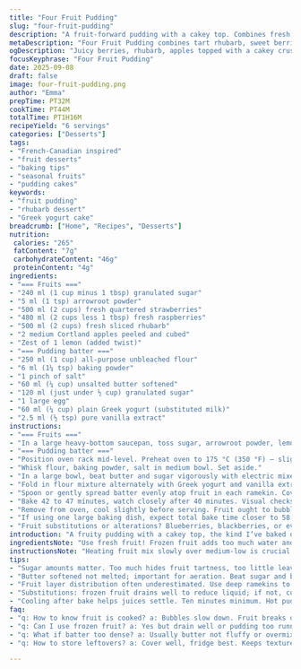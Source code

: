 ```yaml
---
title: "Four Fruit Pudding"
slug: "four-fruit-pudding"
description: "A fruit-forward pudding with a cakey top. Combines fresh strawberries, raspberries, rhubarb, and apples with a subtle twist of lemon zest. Cornstarch swapped for arrowroot for a cleaner gel. Slight sugar reduction helps the natural fruit tartness shine. Batter enriched with Greek yogurt instead of milk, lending a tender crumb and a slight tang. Bake until bubbly fruit juices rise and the top is golden with a subtle crust. Ideal for those who value texture contrasts and fresh, vibrant flavors."
metaDescription: "Four Fruit Pudding combines tart rhubarb, sweet berries, and apples with lemon zest and Greek yogurt for a tangy top crust and juicy layers."
ogDescription: "Juicy berries, rhubarb, apples topped with a cakey crust made with Greek yogurt. Watch bubbling juices, golden edges, subtle cracks for doneness clues."
focusKeyphrase: "Four Fruit Pudding"
date: 2025-09-08
draft: false
image: four-fruit-pudding.png
author: "Emma"
prepTime: PT32M
cookTime: PT44M
totalTime: PT1H16M
recipeYield: "6 servings"
categories: ["Desserts"]
tags:
- "French-Canadian inspired"
- "fruit desserts"
- "baking tips"
- "seasonal fruits"
- "pudding cakes"
keywords:
- "fruit pudding"
- "rhubarb dessert"
- "Greek yogurt cake"
breadcrumb: ["Home", "Recipes", "Desserts"]
nutrition: 
 calories: "265"
 fatContent: "7g"
 carbohydrateContent: "46g"
 proteinContent: "4g"
ingredients:
- "=== Fruits ==="
- "240 ml (1 cup minus 1 tbsp) granulated sugar"
- "5 ml (1 tsp) arrowroot powder"
- "500 ml (2 cups) fresh quartered strawberries"
- "480 ml (2 cups less 1 tbsp) fresh raspberries"
- "500 ml (2 cups) fresh sliced rhubarb"
- "2 medium Cortland apples peeled and cubed"
- "Zest of 1 lemon (added twist)"
- "=== Pudding batter ==="
- "250 ml (1 cup) all-purpose unbleached flour"
- "6 ml (1¼ tsp) baking powder"
- "1 pinch of salt"
- "60 ml (¼ cup) unsalted butter softened"
- "120 ml (just under ½ cup) granulated sugar"
- "1 large egg"
- "60 ml (¼ cup) plain Greek yogurt (substituted milk)"
- "2.5 ml (½ tsp) pure vanilla extract"
instructions:
- "=== Fruits ==="
- "In a large heavy-bottom saucepan, toss sugar, arrowroot powder, lemon zest. Add fruit. Mix gently but thoroughly. Heat medium-low, stirring often enough not to let the bottom scorch but not full stirring frenzy – you want fruit softening, juices releasing. Watch carefully as mixture simmers and starts to bubble; that’s when fruit breaks down and aroma fills kitchen. Remove from heat as soon as juices thicken slightly, about 6 to 8 minutes. Avoid overcooking or fruit turns to mush. Divide fruit evenly into six 375 ml ramekins or one 2-liter baking dish. Don’t skimp on fruit layer, you want it juicy and substantial."
- "=== Pudding batter ==="
- "Position oven rack mid-level. Preheat oven to 175 °C (350 °F) – slight drop helps even bake and avoids dry top."
- "Whisk flour, baking powder, salt in medium bowl. Set aside."
- "In a large bowl, beat butter and sugar vigorously with electric mixer until light, fluffy, and pale – about 3 minutes. Skip this, batter turns dense. Add egg, mix until thoroughly combined, looks smooth and glossy."
- "Fold in flour mixture alternately with Greek yogurt and vanilla extract, in batches. Start and end with dry ingredients. Mix low speed or fold by hand if needed; prevents gluten overdevelopment. Batter should be thick but spreadable."
- "Spoon or gently spread batter evenly atop fruit in each ramekin. Cover entire surface but avoid pressing down – want a tender crust, not dense cake. Place ramekins on a baking sheet to catch any bubbly, sticky overflow."
- "Bake 42 to 47 minutes, watch closely after 40 minutes. Visual checks: top should be golden, not burnt; edges pulling slightly from ramekin; batter risen and firm to touch but not dry. Insert a toothpick near center – should come out with a few moist crumbs, never wet batter."
- "Remove from oven, cool slightly before serving. Fruit ought to bubble through sides and top crust should have a delicate crackle. Accompany with cream or vanilla ice cream if you like, but can be served as is – it’s tangy and fresh enough to stand alone."
- "If using one large baking dish, expect total bake time closer to 58 to 63 minutes. Same indicators apply. Adjust rack position lower if top browns too quickly."
- "Fruit substitutions or alterations? Blueberries, blackberries, or even diced peaches work fine, adjust sugar slightly to accommodate sweetness. If frozen fruit is your option, thaw and drain to avoid excess liquid, then reduce arrowroot by half."
introduction: "A fruity pudding with a cakey top, the kind I’ve baked on lazy Sundays with too much fruit in the fridge. The rhubarb’s tartness wakes up the sweeter berries and apples; lemon zest adds a herbaceous note that’s often missing in standard versions. Arrowroot replaces cornstarch to keep a clear, glossy finish – less cloudy, better set. Tried subbing milk for yogurt last batch, brought a subtle tang and slightly denser crumb, more moist for my taste. Baking times vary because ovens lie and fruit moisture swings, so don’t eyeball the clock but the colors and texture. Bubbling juices and golden crust signs to trust. You want it neither soggy nor dry. My hand’s key in interpreting doneness. Experiment with what you have, but this balance hits right every time."
ingredientsNote: "Use fresh fruit! Frozen fruit adds too much water and dilutes the pudding. Pick Cortland or Granny Smith apples to keep a balance of tart and sweet; softer apples like McIntosh will turn mushy. Swap arrowroot back for corn starch if you have, but expect a slightly less transparent fruit mixture. Don’t overdo sugar; fruit’s natural sweetness builds up when cooked. Greek yogurt replaces milk for moisture and acidity, yielding a tender top crust. Butter must be softened but not melted, or batter separates. Vanilla extract boosts flavor but never overpowers. Don’t skip lemon zest, it lifts the fruit layers brilliantly. Basic baking powder is fine; double-acting preferred but not mandatory. If sensitive to eggs, a flax egg can replace but texture suffers slightly."
instructionsNote: "Heating fruit mix slowly over medium-low is crucial to prevent burning or mush; stirring frequency matters: don’t stir constantly or fruit breaks too quickly, lose texture. Batching flour and wet ingredients alternately in batter avoids a tough crust, vital for silken pudding top. Don’t skimp on beating butter with sugar until airy--makes the batter lighter and crust finer. Spread batter gently without compressing fruit underneath to preserve juiciness. Baking sheet under ramekins saves cleanup from bubbling fruit juice. Look at edges retreating from ramekin rim and faint crust cracks as doneness markers. Toothpick test not perfect; sometimes picks up syrup. Trust visual cues. Let cool 10 minutes before serving--fruit settles, crust firms slightly. Double baking time if making one large dish, but watch crust for early browning, tent with foil if needed. No shortcuts. Experience counts here."
tips:
- "Sugar amounts matter. Too much hides fruit tartness, too little leaves bland juice. Adjust after fruit chosen; frozen needs less sugar. Arrowroot holds gel better than cornstarch; reduces cloudiness. Watch heat medium-low. High heat burns fruit bottom, no good. Timing the simmer around 6 to 8 minutes gets juices thick not mushy; listen for bubbling sound changes—less aggressive, crackling maybe. Avoid stirring frenzy; fruit chunks stay intact longer."
- "Butter softened not melted; important for aeration. Beat sugar and butter until pale and fluffy—3 minutes minimum. No short cuts here or batter stiffens, crust toughens. Add egg fully mixed before folding flour. Alternate dry and wet ingredients gently. Keeps gluten thin, crumb tender. Batter thick but easily spread. Use spatula not spoon. Pressing batter down kills fruit juice pockets beneath, batter must float like a cushion."
- "Fruit layer distribution often underestimated. Use deep ramekins to keep fruit juicy beneath. Too thin fruit layer dries out, thick fruit stops heat penetrating and delays bake. Wide large baking dish needs longer bake time 58 to 63 minutes; edges pull slightly from sides. Cover with foil if browning too fast. Fruit juices should visibly bubble up edges and crackling top appears. Those sensory cues guide doneness better than timer alone."
- "Substitutions: frozen fruit drains well to reduce liquid; if not, cut arrowroot by half or risk runny pudding. Apple types matter too; Cortland or Granny Smith hold shape, sweeter apples risk mush. Vanilla extract adds complexity but don’t overdo, it can mask lemon zest brightness. Greek yogurt instead of milk thickens batter, adds tang and finer crumb. Can try flax egg but crust texture changes noticeably. Baking powder double-acting helps lift but not mandatory."
- "Cooling after bake helps juices settle. Ten minutes minimum. Hot pudding fragile so careful transferring. Serve with cream or vanilla ice cream if wanted but goes well alone. Watch edges crack gently and color shifts from shiny to matte crust, subtle but telling. Run toothpick near center. Picks up moist crumbs, never wet batter. Visual and tactile checks are best doneness signals. Oven temps lie, so look closely around 42 to 47 minutes rather than trusting clock."
faq:
- "q: How to know fruit is cooked? a: Bubbles slow down. Fruit breaks down gently. Juices thicken but fruit chunks remain. Aroma fills kitchen. About 6 to 8 minutes simmer. Too long mushy, too short too firm. Stir just enough to avoid scorch but not constant or fruit falls apart."
- "q: Can I use frozen fruit? a: Yes but drain well or pudding too runny. Cut arrowroot by half or results get watery. Frozen fruit also less firm, expect softer texture. Still try adding lemon zest for fresh note. Adjust sugar down slightly; frozen berries often sweeter."
- "q: What if batter too dense? a: Usually butter not fluffy or overmixing flour develops gluten. Beat butter and sugar long enough, fold flour gently alternating with yogurt and vanilla. Thicker batter spreads better without pressing flour down. Butter softened, not melted, key. Avoid rushing steps."
- "q: How to store leftovers? a: Cover well, fridge best. Keeps texture overnight still good. Reheat gently, avoid microwave explosion; use low oven or steamer. Freeze carefully by portion to keep smooth texture later. Fruit layer may separate a bit but reheats fine. Consume within 2 days best."

---
```

